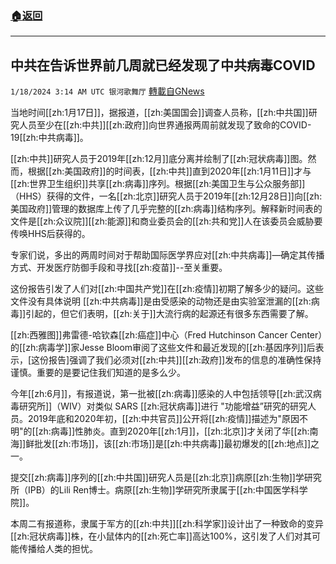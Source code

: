 ###  [:house:返回](README.md)
---


## 中共在告诉世界前几周就已经发现了中共病毒COVID
`1/18/2024 3:14 AM UTC 银河歌舞厅` [轉載自GNews](https://gnews.org/articles/2230377)

当地时间[[zh:1月17日]]，据报道，[[zh:美国国会]]调查人员称，[[zh:中共国]]研究人员至少在[[zh:中共]][[zh:政府]]向世界通报两周前就发现了致命的COVID-19[[zh:中共病毒]]。

[[zh:中共]]研究人员于2019年[[zh:12月]]底分离并绘制了[[zh:冠状病毒]]图。然而，根据[[zh:美国政府]]的时间表，[[zh:中共]]直到2020年[[zh:1月11日]]才与[[zh:世界卫生组织]]共享[[zh:病毒]]序列。根据[[zh:美国卫生与公众服务部]]（HHS）获得的文件，一名[[zh:北京]]研究人员于2019年[[zh:12月28日]]向[[zh:美国政府]]管理的数据库上传了几乎完整的[[zh:病毒]]结构序列。解释新时间表的文件是[[zh:众议院]][[zh:能源]]和商业委员会的[[zh:共和党]]人在该委员会威胁要传唤HHS后获得的。

专家们说，多出的两周时间对于帮助国际医学界应对[[zh:中共病毒]]—确定其传播方式、开发医疗防御手段和寻找[[zh:疫苗]]--至关重要。

这份报告引发了人们对[[zh:中国共产党]]在[[zh:疫情]]初期了解多少的疑问。这些文件没有具体说明 [[zh:中共病毒]]是由受感染的动物还是由实验室泄漏的[[zh:病毒]]引起的，但它们表明，[[zh:关于]]大流行病的起源还有很多东西需要了解。

[[zh:西雅图]]弗雷德-哈钦森[[zh:癌症]]中心（Fred Hutchinson Cancer Center）的[[zh:病毒学]]家Jesse Bloom审阅了这些文件和最近发现的[[zh:基因序列]]后表示，[这份报告]强调了我们必须对[[zh:中共]][[zh:政府]]发布的信息的准确性保持谨慎。重要的是要记住我们知道的是多么少。

今年[[zh:6月]]，有报道说，第一批被[[zh:病毒]]感染的人中包括领导[[zh:武汉病毒研究所]]（WIV）对类似 SARS [[zh:冠状病毒]]进行 "功能增益”研究的研究人员。2019年底和2020年初，[[zh:中共官员]]公开将[[zh:疫情]]描述为"原因不明"的[[zh:病毒]]性肺炎。直到2020年[[zh:1月]]，[[zh:北京]]才关闭了华[[zh:南海]]鲜批发[[zh:市场]]，该[[zh:市场]]是[[zh:中共病毒]]最初爆发的[[zh:地点]]之一。

提交[[zh:病毒]]序列的[[zh:中共国]]研究人员是[[zh:北京]]病原[[zh:生物]]学研究所（IPB）的Lili Ren博士。病原[[zh:生物]]学研究所隶属于[[zh:中国医学科学院]]。

本周二有报道称，隶属于军方的[[zh:中共]][[zh:科学家]]设计出了一种致命的变异[[zh:冠状病毒]]株，在小鼠体内的[[zh:死亡率]]高达100%，这引发了人们对其可能传播给人类的担忧。

